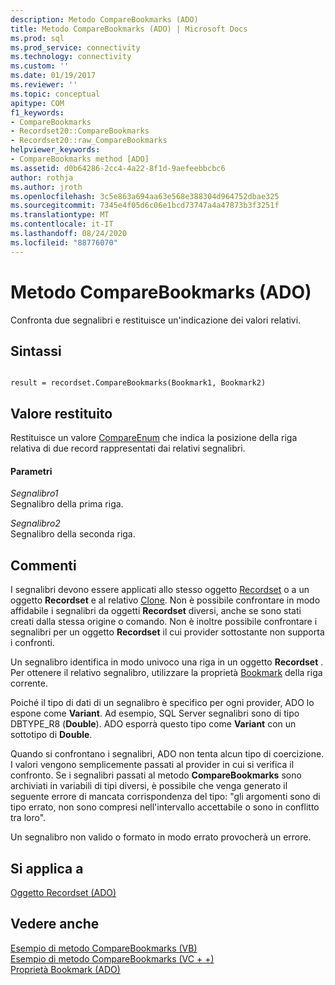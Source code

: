 ```yaml
---
description: Metodo CompareBookmarks (ADO)
title: Metodo CompareBookmarks (ADO) | Microsoft Docs
ms.prod: sql
ms.prod_service: connectivity
ms.technology: connectivity
ms.custom: ''
ms.date: 01/19/2017
ms.reviewer: ''
ms.topic: conceptual
apitype: COM
f1_keywords:
- CompareBookmarks
- Recordset20::CompareBookmarks
- Recordset20::raw_CompareBookmarks
helpviewer_keywords:
- CompareBookmarks method [ADO]
ms.assetid: d0b64286-2cc4-4a22-8f1d-9aefeebbcbc6
author: rothja
ms.author: jroth
ms.openlocfilehash: 3c5e863a694aa63e568e388304d964752dbae325
ms.sourcegitcommit: 7345e4f05d6c06e1bcd73747a4a47873b3f3251f
ms.translationtype: MT
ms.contentlocale: it-IT
ms.lasthandoff: 08/24/2020
ms.locfileid: "88776070"
---
```

# <a name="comparebookmarks-method-ado"></a>Metodo CompareBookmarks (ADO)
Confronta due segnalibri e restituisce un'indicazione dei valori relativi.  
  
## <a name="syntax"></a>Sintassi  
  
```  
  
result = recordset.CompareBookmarks(Bookmark1, Bookmark2)  
```  
  
## <a name="return-value"></a>Valore restituito  
 Restituisce un valore [CompareEnum](./compareenum.md) che indica la posizione della riga relativa di due record rappresentati dai relativi segnalibri.  
  
#### <a name="parameters"></a>Parametri  
 *Segnalibro1*  
 Segnalibro della prima riga.  
  
 *Segnalibro2*  
 Segnalibro della seconda riga.  
  
## <a name="remarks"></a>Commenti  
 I segnalibri devono essere applicati allo stesso oggetto [Recordset](./recordset-object-ado.md) o a un oggetto **Recordset** e al relativo [Clone](./clone-method-ado.md). Non è possibile confrontare in modo affidabile i segnalibri da oggetti **Recordset** diversi, anche se sono stati creati dalla stessa origine o comando. Non è inoltre possibile confrontare i segnalibri per un oggetto **Recordset** il cui provider sottostante non supporta i confronti.  
  
 Un segnalibro identifica in modo univoco una riga in un oggetto **Recordset** . Per ottenere il relativo segnalibro, utilizzare la proprietà [Bookmark](./bookmark-property-ado.md) della riga corrente.  
  
 Poiché il tipo di dati di un segnalibro è specifico per ogni provider, ADO lo espone come **Variant**. Ad esempio, SQL Server segnalibri sono di tipo DBTYPE_R8 (**Double**). ADO esporrà questo tipo come **Variant** con un sottotipo di **Double**.  
  
 Quando si confrontano i segnalibri, ADO non tenta alcun tipo di coercizione. I valori vengono semplicemente passati al provider in cui si verifica il confronto. Se i segnalibri passati al metodo **CompareBookmarks** sono archiviati in variabili di tipi diversi, è possibile che venga generato il seguente errore di mancata corrispondenza del tipo: "gli argomenti sono di tipo errato, non sono compresi nell'intervallo accettabile o sono in conflitto tra loro".  
  
 Un segnalibro non valido o formato in modo errato provocherà un errore.  
  
## <a name="applies-to"></a>Si applica a  
 [Oggetto Recordset (ADO)](./recordset-object-ado.md)  
  
## <a name="see-also"></a>Vedere anche  
 [Esempio di metodo CompareBookmarks (VB)](./comparebookmarks-method-example-vb.md)   
 [Esempio di metodo CompareBookmarks (VC + +)](./comparebookmarks-method-example-vc.md)   
 [Proprietà Bookmark (ADO)](./bookmark-property-ado.md)